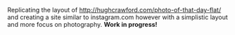 Replicating the layout of http://hughcrawford.com/photo-of-that-day-flat/ and creating a site similar to instagram.com however with a simplistic layout and more focus on photography. 
**Work in progress!**

